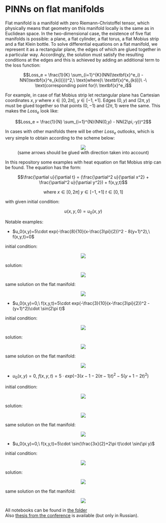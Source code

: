 # PINNs on flat manifolds
Flat manifold is a manifold with zero Riemann-Christoffel tensor, which physically means that geometry on this manifold locally is the same as in Euclidean space. In the two-dimensional case, the existence of five flat manifolds is possible: a plane, a flat cylinder, a flat torus, a flat Mobius strip and a flat Klein bottle.
To solve differential equations on a flat manifold, we represent it as a rectangular plane, the edges of which are glued together in a particular way. Accordingly, the solution must satisfy the resulting conditions at the edges and this is achieved by adding an additional term to the loss function:  

$$Loss_e = \frac{1}{K} \sum_{i=1}^{K}(NN(\textbf{x}^e_i) - NN(\textbf{x}^e_{k(i)}))^2,\ \text{where}\ \textbf{x}^e_{k(i)}\ -\ \text{corresponding point for}\ \textbf{x}^e_i$$  

For example, in case of flat Mobius strip let rectangular plane has Cartesian coordinates $x,y$ where $x \in [0,2\pi],\ y \in [-1,+1]$. Edges $(0,y)$ and $(2\pi,y)$ must be glued together so that points $(0,-1)$ and $(2\pi,1)$ were the same. This makes the $Loss_e$ look like:  

$$Loss_e = \frac{1}{N} \sum_{i=1}^{N}(NN(0,y) - NN(2\pi,-y))^2$$  

In cases with other manifolds there will be other $Loss_e$ outlooks, which is very simple to obtain according to the scheme below:  

<p align="center"><img src="https://github.com/mikhakuv/PINNs-on-flat-manifolds/blob/main/scheme.png"><br><caption>(same arrows should be glued with direction taken into account)</caption></p>  


In this repository some examples with heat equation on flat Mobius strip can be found. The equation has the form:  

$$\frac{\partial u}{\partial t} = (\frac{\partial^2 u}{\partial x^2} + \frac{\partial^2 u}{\partial y^2}) + f(x,y,t)$$  

$$\text{where}\ x\in [0,2\pi]\ y\in [-1,+1]\ t\in [0,1]$$  

with given initial condition:  

$$u(x,y,0) = u_0(x,y)$$  

Notable examples:  
* $u_0(x,y)=5\cdot exp(-\frac{8}{10}(x-\frac{3\pi}{2})^2 - 8(y+1)^2),\ f(x,y,t)=0$

initial condition:
<p align="center"><img src="https://github.com/mikhakuv/PINNs-on-flat-manifolds/blob/main/conditions/u_0_exp1.png"></p>  

solution:
<p align="center"><img src="https://github.com/mikhakuv/PINNs-on-flat-manifolds/blob/main/results/u_pred_exp1.gif"></p>  

same solution on the flat manifold:
<p align="center"><img src="https://github.com/mikhakuv/PINNs-on-flat-manifolds/blob/main/results/u_pred_surface_exp1.gif"></p>  

* $u_0(x,y)=0,\ f(x,y,t)=5\cdot exp(-\frac{3}{10}(x-\frac{3\pi}{2})^2 - (y+1)^2)\cdot \sin(2\pi t)$

initial condition:
<p align="center"><img src="https://github.com/mikhakuv/PINNs-on-flat-manifolds/blob/main/conditions/u_0_exp2.png"></p>  

solution:
<p align="center"><img src="https://github.com/mikhakuv/PINNs-on-flat-manifolds/blob/main/results/u_pred_exp2.gif"></p>  

same solution on the flat manifold:
<p align="center"><img src="https://github.com/mikhakuv/PINNs-on-flat-manifolds/blob/main/results/u_pred_surface_exp2.gif"></p>  

* $u_0(x,y)=0,\ f(x,y,t)=5\cdot exp(-3(x-1-2(\pi-1)t)^2-5(y+1-2t)^2)$

initial condition:
<p align="center"><img src="https://github.com/mikhakuv/PINNs-on-flat-manifolds/blob/main/conditions/u_0_exp4.png"></p>  

solution:
<p align="center"><img src="https://github.com/mikhakuv/PINNs-on-flat-manifolds/blob/main/results/u_pred_exp4.gif"></p>  

same solution on the flat manifold:
<p align="center"><img src="https://github.com/mikhakuv/PINNs-on-flat-manifolds/blob/main/results/u_pred_surface_exp4.gif"></p>  

* $u_0(x,y)=0,\ f(x,y,t)=5\cdot \sin(\frac{3x}{2}+2\pi t)\cdot \sin(\pi y)$

initial condition:
<p align="center"><img src="https://github.com/mikhakuv/PINNs-on-flat-manifolds/blob/main/conditions/u_0_exp5.png"></p>  

solution:
<p align="center"><img src="https://github.com/mikhakuv/PINNs-on-flat-manifolds/blob/main/results/u_pred_exp5.gif"></p>  

same solution on the flat manifold:
<p align="center"><img src="https://github.com/mikhakuv/PINNs-on-flat-manifolds/blob/main/results/u_pred_surface_exp5.gif"></p>  

All notebooks can be found in [the folder](https://github.com/mikhakuv/PINNs-on-flat-manifolds/tree/main/notebooks)  
Also [thesis from the conference](https://github.com/mikhakuv/PINNs-on-flat-manifolds/blob/main/thesis%20copy.pdf) is available (but only in Russian).
